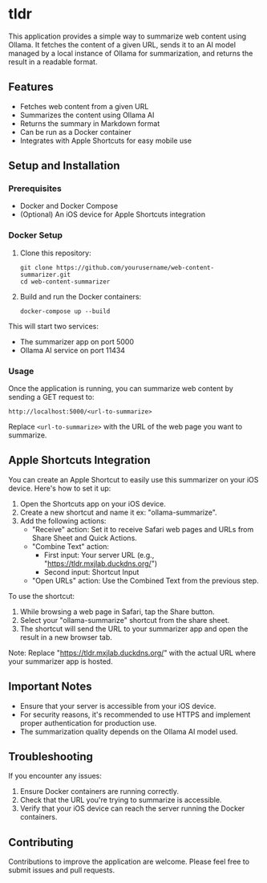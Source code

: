 # tldr

This application provides a simple way to summarize web content using Ollama. It fetches the content of a given URL, sends it to an AI model managed by a local instance of Ollama for summarization, and returns the result in a readable format.

## Features

- Fetches web content from a given URL
- Summarizes the content using Ollama AI
- Returns the summary in Markdown format
- Can be run as a Docker container
- Integrates with Apple Shortcuts for easy mobile use

## Setup and Installation

### Prerequisites

- Docker and Docker Compose
- (Optional) An iOS device for Apple Shortcuts integration

### Docker Setup

1. Clone this repository:
   ```
   git clone https://github.com/yourusername/web-content-summarizer.git
   cd web-content-summarizer
   ```

2. Build and run the Docker containers:
   ```
   docker-compose up --build
   ```

This will start two services:
- The summarizer app on port 5000
- Ollama AI service on port 11434

### Usage

Once the application is running, you can summarize web content by sending a GET request to:

```
http://localhost:5000/<url-to-summarize>
```

Replace `<url-to-summarize>` with the URL of the web page you want to summarize.

## Apple Shortcuts Integration

You can create an Apple Shortcut to easily use this summarizer on your iOS device. Here's how to set it up:

1. Open the Shortcuts app on your iOS device.
2. Create a new shortcut and name it ex: "ollama-summarize".
3. Add the following actions:
   - "Receive" action: Set it to receive Safari web pages and URLs from Share Sheet and Quick Actions.
   - "Combine Text" action:
     - First input: Your server URL (e.g., "https://tldr.mxjlab.duckdns.org/")
     - Second input: Shortcut Input
   - "Open URLs" action: Use the Combined Text from the previous step.

To use the shortcut:
1. While browsing a web page in Safari, tap the Share button.
2. Select your "ollama-summarize" shortcut from the share sheet.
3. The shortcut will send the URL to your summarizer app and open the result in a new browser tab.

Note: Replace "https://tldr.mxjlab.duckdns.org/" with the actual URL where your summarizer app is hosted.

## Important Notes

- Ensure that your server is accessible from your iOS device.
- For security reasons, it's recommended to use HTTPS and implement proper authentication for production use.
- The summarization quality depends on the Ollama AI model used.

## Troubleshooting

If you encounter any issues:
1. Ensure Docker containers are running correctly.
2. Check that the URL you're trying to summarize is accessible.
3. Verify that your iOS device can reach the server running the Docker containers.

## Contributing

Contributions to improve the application are welcome. Please feel free to submit issues and pull requests.
